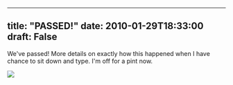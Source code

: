 
---
title: "PASSED!"
date: 2010-01-29T18:33:00
draft: False
---

We've passed!  More details on exactly how this happened when I have chance to sit down and type.  I'm off for a pint now.

[<img src="http://danandtheduke.co.uk/uploaded_images/250px-MOT-744538.PNG"/>](http://danandtheduke.co.uk/uploaded_images/250px-MOT-744540.PNG)